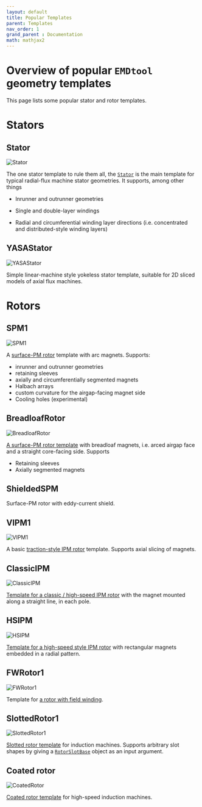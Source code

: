 ```yaml
---
layout: default
title: Popular Templates
parent: Templates
nav_order: 1
grand_parent : Documentation
math: mathjax2
---
```


# Overview of popular `EMDtool` geometry templates

This page lists some popular stator and rotor templates.

# Stators

## Stator

![Stator](Stator.png)

The one stator template to rule them all, the [`Stator`](../../api/Stator.html) is the main template for typical radial-flux machine stator geometries. It supports, among other things

* Inrunner and outrunner geometries

* Single and double-layer windings

* Radial and circumferential winding layer directions (i.e. concentrated and distributed-style winding layers)

## YASAStator

![YASAStator](YASAStator.png)

Simple linear-machine style yokeless stator template, suitable for 2D sliced models of axial flux machines.

# Rotors

## SPM1

![SPM1](SPM1.png)

A [surface-PM rotor](../../api/SPM1.html) template with arc magnets. Supports:
 * inrunner and outrunner geometries
 * retaining sleeves
 * axially and circumferentially segmented magnets
 * Halbach arrays
 * custom curvature for the airgap-facing magnet side
 * Cooling holes (experimental)


## BreadloafRotor

![BreadloafRotor](BreadloafRotor.png)

[A surface-PM rotor template](../../api/BreadloafRotor.html) with breadloaf magnets, i.e. arced airgap face and a straight core-facing side. Supports

* Retaining sleeves
* Axially segmented magnets

## ShieldedSPM

Surface-PM rotor with eddy-current shield.

## VIPM1

![VIPM1](VIPM1.png)

A basic [traction-style IPM rotor](../../api/VIPM1.html) template. Supports axial slicing of magnets.

## ClassicIPM

![ClassicIPM](ClassicIPM.png)

[Template for a  classic / high-speed IPM rotor](../../api/ClassicIPM.html) with the magnet mounted along a straight line, in each pole.

## HSIPM

![HSIPM](HSIPM.png)

[Template for a high-speed style IPM rotor](../../api/HSIPM.html) with rectangular magnets embedded in a radial pattern.

## FWRotor1

![FWRotor1](FWRotor1.png)

Template for [a rotor with field winding](../../api/FWRotor1.html).

## SlottedRotor1

![SlottedRotor1](SlottedRotor1.png)

[Slotted rotor template](../../api/SlottedRotor1.html) for induction machines. Supports arbitrary slot shapes by giving a [`RotorSlotBase`](../../api/RotorSlotBase.html) object as an input argument.

## Coated rotor

![CoatedRotor](CoatedRotor.png)

[Coated rotor template](../../api/CoatedRotor.html) for high-speed induction machines.


